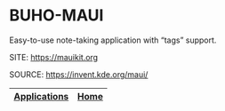 # BUHO-MAUI
 
 Easy-to-use note-taking application with “tags” support.
 
 SITE: https://mauikit.org
 
 SOURCE: https://invent.kde.org/maui/

 | [Applications](https://portable-linux-apps.github.io/apps.html) | [Home](https://portable-linux-apps.github.io)
 | --- | --- |
